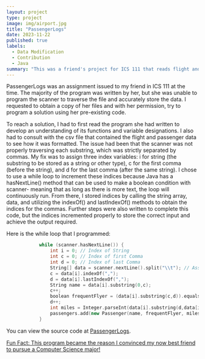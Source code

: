 ```yaml
---
layout: project
type: project
image: img/airport.jpg
title: "PassengerLogs"
date: 2023-11-22
published: true
labels:
  - Data Modification
  - Contribution
  - Java
summary: "This was a friend's project for ICS 111 that reads flight and passenger data from a file then modifies the data to output as desired on the console, the latter of which I programmed a fix for."
---
```



PassengerLogs was an assignment issued to my friend in ICS 111 at the time. The majority of the program was written by her, but she was unable to program the scanner to traverse the file and accurately store the data. I requested to obtain a copy of her files and with her permission, try to program a solution using her pre-existing code.

To reach a solution, I had to first read the program she had written to develop an understanding of its functions and variable designations. I also had to consult with the csv file that contained the flight and passenger data to see how it was formatted. The issue had been that the scanner was not properly traversing each substring, which was strictly separated by commas. My fix was to assign three index variables: i for string (the substring to be stored as a string or other type), c for the first comma (before the string), and d for the last comma (after the same string). I chose to use a while loop to increment these indices because Java has a hasNextLine() method that can be used to make a boolean condition with scanner- meaning that as long as there is more text, the loop will continuously run. From there, I stored indices by calling the string array, data, and utilizing the indexOf() and lastIndexOf() methods to obtain the indices for the commas. Further steps were also written to complete this code, but the indices incremented properly to store the correct input and achieve the output required.

Here is the while loop that I programmed:

```cpp
            while (scanner.hasNextLine()) {
            	int i = 0; // Index of String
            	int c = 0; // Index of first Comma
            	int d = 0; // Index of last Comma
                String[] data = scanner.nextLine().split("\\t"); // Assuming tab-separated data
                c = data[i].indexOf(",");
                d = data[i].lastIndexOf(",");
                String name = data[i].substring(0,c);
                c++;
                boolean frequentFlyer = (data[i].substring(c,d)).equalsIgnoreCase("TRUE");
                d++;
                int miles = Integer.parseInt(data[i].substring(d,data[i].length()));
                passengers.add(new Passenger(name, frequentFlyer, miles));
            }
```

You can view the source code at [PassengerLogs](https://github.com/kngcr/PassengerLogs).

<ins> Fun Fact: This program became the reason I convinced my now best friend to pursue a Computer Science major! </ins>
